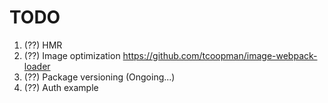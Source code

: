 # TODO

1. (??) HMR
2. (??) Image optimization https://github.com/tcoopman/image-webpack-loader
3. (??) Package versioning (Ongoing...)
4. (??) Auth example
